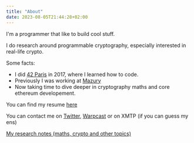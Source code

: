 ```yaml
---
title: "About"
date: 2023-08-05T21:44:28+02:00
---
```


I'm a programmer that like to build cool stuff.

I do research around programmable cryptography, especially interested in real-life crypto.

Some facts:
- I did [42 Paris](https://42.fr) in 2017, where I learned how to code.
- Previously I was working at [Mazury](https://twitter.com/mazuryxyz)
- Now taking time to dive deeper in cryptography maths and core ethereum developement.

You can find my resume [here](/resume)

You can contact me on [Twitter](https://twitter.com/Matteo_Mer), [Warpcast](https://warpcast.com/mtteo) or on XMTP (if you can guess my ens)

[My research notes (maths, crypto and other topics)](https://publish.obsidian.md/matteo)
